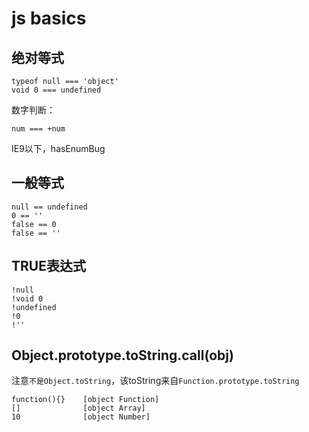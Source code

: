 # js basics


## 绝对等式

    typeof null === 'object'
    void 0 === undefined

数字判断：

    num === +num

IE9以下，hasEnumBug


## 一般等式

    null == undefined
    0 == ''
    false == 0
    false == ''


## TRUE表达式

    !null
    !void 0
    !undefined
    !0
    !''


## Object.prototype.toString.call(obj)

注意`不是Object.toString`，该toString来自`Function.prototype.toString`

    function(){}    [object Function]
    []              [object Array]
    10              [object Number]




